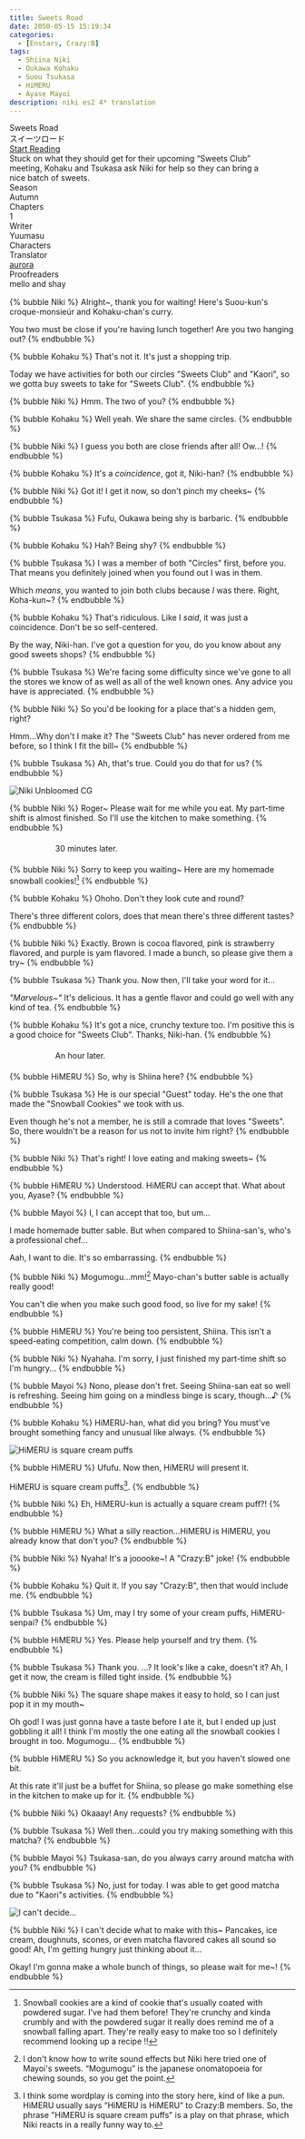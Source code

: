 ```yaml
---
title: Sweets Road
date: 2050-05-15 15:19:34
categories:
  - [Enstars, Crazy:B]
tags:
  - Shiina Niki
  - Oukawa Kohaku
  - Suou Tsukasa
  - HiMERU
  - Ayase Mayoi
description: niki es2 4* translation
---
```


<div class="preview-wrapper reverse" style="--storyColor: #hex;--storyColor-rgb: r,g,b;--storyColor-h: hue;--storyColor-s: saturation%;--storyColor-l: lightness%;">
  <div class="grid-wrapper">
      <div class="preview-background" style="background-image: url('https://cdn.discordapp.com/attachments/1065401186343194667/1107853828352655512/28Cycle_of_Delicacy29_Niki_Shiina_Frameless_Bloomed.webp')"></div>
      <div class="preview-box" style="background: calc(var(--card-background) + 2%)">
          <div class="title-area">
              <div class="title-area__title">Sweets Road</div>
              <div class="title-area__subtitle">スイーツロード</div>
              <div class="title-area__start"><a href="/2023/05/15/sweetsroad/">Start Reading</a></div>
          </div>
          <div class="info-area">
              <div class="synopsis" style="width: 90%;">
                Stuck on what they should get for their upcoming “Sweets Club” meeting, Kohaku and Tsukasa ask Niki for help so they can bring a nice batch of sweets.
              </div>
              <div class="info">
                  <div class="info-item season">
                      <div class="label">
                          Season
                      </div>
                      <div class="value">
                        Autumn
                      </div>
                  </div>
                  <div class="info-item chapters">
                      <div class="label">
                          Chapters
                      </div>
                      <div class="value">
                          1
                      </div>
                  </div>
                  <div class="info-item writer">
                      <div class="label">
                          Writer
                      </div>
                      <div class="value">
                        Yuumasu
                      </div>
                  </div>
                  <div class="info-item characters">
                      <div class="label">
                          Characters
                      </div>
                      <div class="value">
                      <a href="/tags/Shiina-Niki/" character="Niki" title="Niki"></a>
                      <a href="/tags/Oukawa-Kohaku/" character="Kohaku" title="Kohaku"></a>
                      <a href="/tags/Suou-Tsukasa/" character="Tsukasa" title="Tsukasa"></a>
                      <a href="/tags/HiMERU" character="HiMERU" title="HiMERU"></a>
                      <a href="/tags/Ayase-Mayoi/" character="Mayoi" title="Mayoi"></a>
                        <!-- 
                          <a href="/tags/[CHARACTER_LAST_NAME]-[CHARACTER_FIRST_NAME]/" character="[CHARACTER_FIRST_AME]" title="[CHARACTER_FIRST_NAME]"></a>
                         -->
                         <!-- COPY AND PASTE THE ABOVE FOR EACH CHARACTER THAT APPEARS IN THE STORY -->
                      </div>
                  </div>
                  <div class="info-item tl">
                      <div class="label">
                          Translator
                      </div>
                      <div class="value">
                          <a href="https://twitter.com/azurecrystalz">aurora</a>
                      </div>
                  </div>
                  <div class="info-item pr">
                      <div class="label">
                          Proofreaders
                      </div>
                      <div class="value">
                      mello and shay
                          <!-- PROOFREADER LIST (IF ANY) -->
                      </div>
                  </div>
              </div>
          </div>
      </div>
  </div>
</div>

<!-- more -->

<div style="margin-top: 3%">
  <style>
    .hint--error.hint--top-left:before, .hint--error.hint--top-right:before, .hint--error.hint--top:before {
    border-top-color: #6a3446;
    }
    .hint--error:after {
    background-color: #6a3446;
    text-shadow: 0 -1px 0px #592726;
    }
    [character] {
      --dark-mode: hsl(var(--hue), 30%, 30%);
      display: flex;
    }
    [character]::before {
      position: absolute;
      margin-left: 75px;
    }
    [character] p {
      max-width: calc(100% - 75px);
      margin-left: 75px;
      color: inherit;
    }
    :root[theme='dark'] [character] p {
      background: var(--dark-mode);
    }
    :root[theme='light'] [character] p {
      background: var(--light-mode);
    }
    :root[theme='dark'] [character] p .thought {
      color: #9f9fff;
    }
    [character] p:first-child {
      margin-top: 20px;
      border-top-left-radius: 0px;
    }
    [character] p:first-child::before {
      position: absolute;
      left: 0;
    }
    [character]::after {
      display: none;
      left: 65px;
      top: 37px;
    }
    .msr-narration {
      display: flex;
      align-items: center;
      margin: 20px 0px;
      gap: 5px;
    }
    .msr-narration::before {
      content: "";
      display: inline-block;
      background: var(--article-text);
      height: 1px;
      width: 15%;
    }
    .msr-narration p {
      margin: 0;
    }
    @media (max-width: 650px) {
    [character] p {
        margin:0 0 .4em 65px;
        padding: .72em;
        margin-left: 55px !important;
    }
    [character]::before,[character][hidden]::before,[character][unknown]::before {
        margin-left: 70px;
        margin-left: 55px !important;
    }
}    
  </style>

{% bubble Niki %}
Alright~, thank you for waiting! Here's Suou-kun's croque-monsieúr and Kohaku-chan's curry.

You two must be close if you're having lunch together! Are you two hanging out?
{% endbubble %}

{% bubble Kohaku %}
That's not it. It's just a shopping trip.

Today we have activities for both our circles "Sweets Club" and "Kaori", so we gotta buy sweets to take for "Sweets Club".
{% endbubble %}

{% bubble Niki %}
Hmm. The two of you?
{% endbubble %}

{% bubble Kohaku %}
Well yeah. We share the same circles.
{% endbubble %}

{% bubble Niki %}
I guess you both are close friends after all! Ow...!
{% endbubble %}

{% bubble Kohaku %}
It's a _coincidence_, got it, Niki-han?
{% endbubble %}

{% bubble Niki %}
Got it! I get it now, so don't pinch my cheeks~
{% endbubble %}

{% bubble Tsukasa %}
Fufu, Oukawa being shy is barbaric.
{% endbubble %}

{% bubble Kohaku %}
Hah? Being shy?
{% endbubble %}

{% bubble Tsukasa %}
I was a member of both "Circles" first, before you. That means you definitely joined when you found out I was in them.

Which _means_, you wanted to join both clubs because _I_ was there. Right, Koha-kun~?
{% endbubble %}

{% bubble Kohaku %}
That's ridiculous. Like I _said_, it was just a coincidence. Don't be so self-centered.

By the way, Niki-han. I've got a question for you, do you know about any good sweets shops?
{% endbubble %}

{% bubble Tsukasa %}
We're facing some difficulty since we've gone to all the stores we know of as well as all of the well known ones. Any advice you have is appreciated.
{% endbubble %}

{% bubble Niki %}
So you'd be looking for a place that's a hidden gem, right?

Hmm...Why don't I make it? The "Sweets Club" has never ordered from me before, so I think I fit the bill~
{% endbubble %}

{% bubble Tsukasa %}
Ah, that's true. Could you do that for us?
{% endbubble %}

![Niki Unbloomed CG](https://64.media.tumblr.com/8379668c0c7370690e3bf29d5f230020/5e121996eb7f828b-c2/s2048x3072/0a61cb6d1112e65bab1e854d274b90ea52877c58.png)

{% bubble Niki %}
Roger~ Please wait for me while you eat. My part-time shift is almost finished. So I'll use the kitchen to make something.
{% endbubble %}

<div class="msr-narration">
    <p>30 minutes later.</p>
  </div>

{% bubble Niki %}
Sorry to keep you waiting~ Here are my homemade snowball cookies![^1]
{% endbubble %}

{% bubble Kohaku %}
Ohoho. Don't they look cute and round?

There's three different colors, does that mean there's three different tastes?
{% endbubble %}

{% bubble Niki %}
Exactly. Brown is cocoa flavored, pink is strawberry flavored, and purple is yam flavored. I made a bunch, so please give them a try~
{% endbubble %}

{% bubble Tsukasa %}
Thank you. Now then, I'll take your word for it...

_"Marvelous~"_ It's delicious. It has a gentle flavor and could go well with any kind of tea.
{% endbubble %}

{% bubble Kohaku %}
It's got a nice, crunchy texture too. I'm positive this is a good choice for "Sweets Club". Thanks, Niki-han.
{% endbubble %}

<div class="msr-narration">
    <p>An hour later.</p>
  </div>

{% bubble HiMERU %}
So, why is Shiina here?
{% endbubble %}

{% bubble Tsukasa %}
He is our special "Guest" today. He's the one that made the "Snowball Cookies" we took with us.

Even though he's not a member, he is still a comrade that loves "Sweets". So, there wouldn't be a reason for us not to invite him right?
{% endbubble %}

{% bubble Niki %}
That's right! I love eating and making sweets~
{% endbubble %}

{% bubble HiMERU %}
Understood. HiMERU can accept that. What about you, Ayase?
{% endbubble %}

{% bubble Mayoi %}
I, I can accept that too, but um...

I made homemade butter sable. But when compared to Shiina-san's, who's a professional chef...

Aah, I want to die. It's so embarrassing.
{% endbubble %}

{% bubble Niki %}
Mogumogu...mm![^2] Mayo-chan's butter sable is actually really good!

You can't die when you make such good food, so live for my sake!
{% endbubble %}

{% bubble HiMERU %}
You're being too persistent, Shiina. This isn't a speed-eating competition, calm down.
{% endbubble %}

{% bubble Niki %}
Nyahaha. I'm sorry, I just finished my part-time shift so I'm hungry...
{% endbubble %}

{% bubble Mayoi %}
Nono, please don't fret. Seeing Shiina-san eat so well is refreshing. Seeing him going on a mindless binge is scary, though...♪
{% endbubble %}

{% bubble Kohaku %}
HiMERU-han, what did you bring? You must've brought something fancy and unusual like always.
{% endbubble %}

![HiMERU is square cream puffs](https://64.media.tumblr.com/49bf2527017a411bb0d241dea275fcd6/5e121996eb7f828b-0a/s2048x3072/bc3dbc06a2c36452b8e5a0548f21d7f55214ae6e.png)

{% bubble HiMERU %}
Ufufu. Now then, HiMERU will present it.

HiMERU is square cream puffs[^3].
{% endbubble %}

{% bubble Niki %}
Eh, HiMERU-kun is actually a square cream puff?!
{% endbubble %}

{% bubble HiMERU %}
What a silly reaction...HiMERU is HiMERU, you already know that don't you?
{% endbubble %}

{% bubble Niki %}
Nyaha! It's a jooooke~! A "Crazy:B" joke!
{% endbubble %}

{% bubble Kohaku %}
Quit it. If you say "Crazy:B", then that would include me.
{% endbubble %}

{% bubble Tsukasa %}
Um, may I try some of your cream puffs, HiMERU-senpai?
{% endbubble %}

{% bubble HiMERU %}
Yes. Please help yourself and try them.
{% endbubble %}

{% bubble Tsukasa %}
Thank you.
...? It look's like a cake, doesn't it? Ah, I get it now, the cream is filled tight inside.
{% endbubble %}

{% bubble Niki %}
The square shape makes it easy to hold, so I can just pop it in my mouth~

Oh god! I was just gonna have a taste before I ate it, but I ended up just gobbling it all! I think I'm mostly the one eating all the snowball cookies I brought in too. Mogumogu...
{% endbubble %}

{% bubble HiMERU %}
So you acknowledge it, but you haven't slowed one bit.

At this rate it'll just be a buffet for Shiina, so please go make something else in the kitchen to make up for it.
{% endbubble %}

{% bubble Niki %}
Okaaay! Any requests?
{% endbubble %}

{% bubble Tsukasa %}
Well then...could you try making something with this matcha?
{% endbubble %}

{% bubble Mayoi %}
Tsukasa-san, do you always carry around matcha with you?
{% endbubble %}

{% bubble Tsukasa %}
No, just for today. I was able to get good matcha due to "Kaori"s activities.
{% endbubble %}

![I can't decide...](https://64.media.tumblr.com/32a6ceb2221b4f5e58adecfc72050eb9/5e121996eb7f828b-f0/s2048x3072/b28145a66a3743252601cc8bdc61c2a248505fec.png)

{% bubble Niki %}
I can't decide what to make with this~ Pancakes, ice cream, doughnuts, scones, or even matcha flavored cakes all sound so good! Ah, I'm getting hungry just thinking about it...

Okay! I'm gonna make a whole bunch of things, so please wait for me~!
{% endbubble %}

<!-- Translation notes -->

[^1]: Snowball cookies are a kind of cookie that's usually coated with powdered sugar. I've had them before! They're crunchy and kinda crumbly and with the powdered sugar it really does remind me of a snowball falling apart. They're really easy to make too so I definitely recommend looking up a recipe !!
[^2]: I don't know how to write sound effects but Niki here tried one of Mayoi's sweets. “Mogumogu” is the japanese onomatopoeia for chewing sounds, so you get the point.
[^3]: I think some wordplay is coming into the story here, kind of like a pun. HiMERU usually says “HiMERU is HiMERU” to Crazy:B members. So, the phrase "HiMERU is square cream puffs" is a play on that phrase, which Niki reacts in a really funny way to.

  <!-- CONTENT GOES HERE -->

  <!-- 
  SPEECH BUBBLE FORMAT: 
  {% bubble [CHARACTER_FIRST_NAME] [ATTRIBUTE(optional)]}
    DIALOGUE TEXT HERE

    ADD A LINE SPACE FOR A NEW LINE

    <th>EMBED THOUGHT DIALOGUE WITH THESE TAGS</th>
  {% endbubble %}
  -->

  </div>
